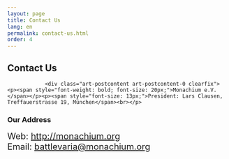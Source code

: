 ```yaml
---
layout: page
title: Contact Us
lang: en
permalink: contact-us.html
order: 4
---
```


<div class="art-content-layout">
    <div class="art-content-layout-row">
        <div class="art-layout-cell art-content"><article class="art-post art-article">
              <h2 class="art-postheader">Contact Us</h2>
                                                
                <div class="art-postcontent art-postcontent-0 clearfix"><p><span style="font-weight: bold; font-size: 20px;">Monachium e.V.</span></p><p><span style="font-size: 13px;">President: Lars Clausen, Treffauerstrasse 19, München</span><br></p>

<h3>Our Address</h3>

<div style="text-align: left;"><span style="font-size: 20px;">Web: <a href="https://battlevaria.monachium.org/contact-us.html#" title="http://monachium.org">http://monachium.org</a></span><br></div><span style="font-size: 20px;">
Email: <a href="https://battlevaria.monachium.org/contact-us.html#" title="battlevaria@monachium.org">battlevaria@monachium.org</a></span><p>
</p></div>
            </article>
        </div>
    </div>
</div>
